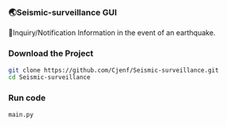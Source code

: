 ### 🌏Seismic-surveillance GUI
🔔Inquiry/Notification Information in the event of an earthquake.

### **Download the Project**
```bash
git clone https://github.com/Cjenf/Seismic-surveillance.git
cd Seismic-surveillance
```
### Run code
```py
main.py
```
